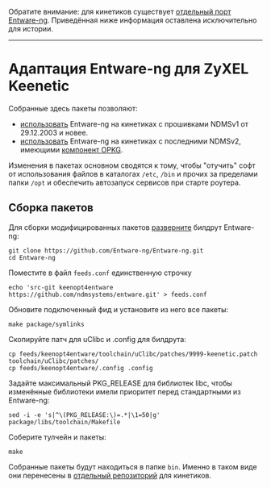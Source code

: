 Обратите внимание: для кинетиков существует [отдельный порт Entware-ng](https://github.com/The-BB/Entware-Keenetic). Приведённая ниже информация оставлена исключительно для истории.

***

# Адаптация Entware-ng для ZyXEL Keenetic

Собранные здесь пакеты позволяют:
* [использовать](http://forums.zyxmon.org/viewtopic.php?f=5&t=5288) Entware-ng на кинетиках с прошивками NDMSv1 от 29.12.2003 и новее.
* [использовать](http://forums.zyxmon.org/viewtopic.php?f=5&t=5246) Entware-ng на кинетиках с последними NDMSv2, имеющими [компонент OPKG](http://keenopt.ru/).

Изменения в пакетах основном сводятся к тому, чтобы "отучить" софт от использования файлов в каталогах `/etc`, `/bin` и прочих за пределами папки `/opt` и обеспечить автозапуск сервисов при старте роутера.


## Сборка пакетов

Для сборки модифицированных пакетов [разверните](https://github.com/Entware-ng/Entware-ng/wiki/Compile-packages-from-sources) билдрут Entware-ng:
```
git clone https://github.com/Entware-ng/Entware-ng.git
cd Entware-ng
```
Поместите в файл `feeds.conf` единственную строчку
```
echo 'src-git keenopt4entware https://github.com/ndmsystems/entware.git' > feeds.conf
```
Обновите подключенный фид и установите из него все пакеты:
```
make package/symlinks
```
Скопируйте патч для uClibc и .config для билдрута:
```
cp feeds/keenopt4entware/toolchain/uClibc/patches/9999-keenetic.patch toolchain/uClibc/patches/
cp feeds/keenopt4entware/.config .config
```
Задайте максимальный PKG_RELEASE для библиотек libc, чтобы изменённые библиотеки имели приоритет перед стандартными из Entware-ng:
```
sed -i -e 's|^\(PKG_RELEASE:\)=.*|\1=50|g' package/libs/toolchain/Makefile
```
Соберите тулчейн и пакеты:
```
make
```
Собранные пакеты будут находиться в папке `bin`. Именно в таком виде они перенесены в [отдельный репозиторий](http://pkg.entware-keenetic.ru/binaries/keenle.old/) для кинетиков.
